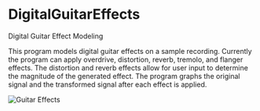 # DigitalGuitarEffects
Digital Guitar Effect Modeling

This program models digital guitar effects on a sample recording. Currently the program can apply overdrive, distortion, 
reverb, tremolo, and flanger effects. The distortion and reverb effects allow for user input to determine the magnitude of the
generated effect. The program graphs the original signal and the transformed signal after each effect is applied.

![Guitar Effects](https://github.com/ConnorBach/DigitalGuitarEffects/master/img/GuitarEffects.png "Guitar Effects")
